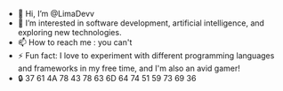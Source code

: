 - 👋 Hi, I’m @LimaDevv
- 👀 I’m interested in software development, artificial intelligence, and exploring new technologies.
- 📫 How to reach me : you can't
- ⚡ Fun fact: I love to experiment with different programming languages and frameworks in my free time, and I'm also an avid gamer!
- 🔒 37 61 4A 78 43 78 63 6D 64 74 51 59 73 69 36 
